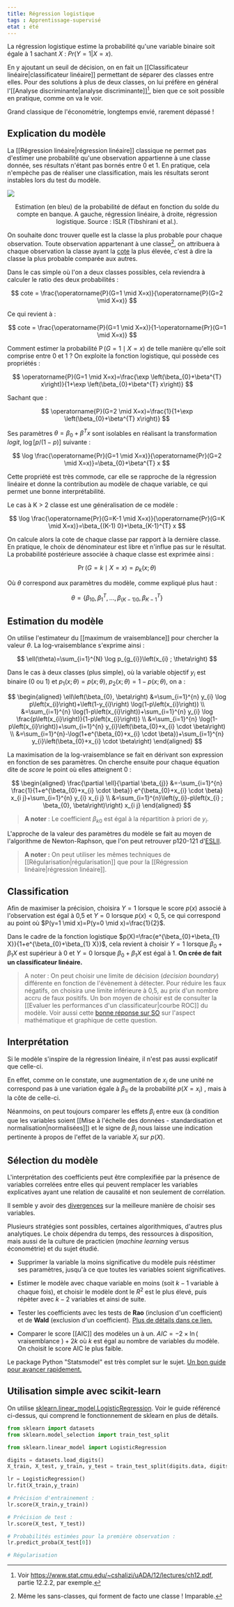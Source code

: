 ```yaml
---
title: Régression logistique
tags : Apprentissage-supervisé
etat : été
---
```


La régression logistique estime la probabilité qu'une variable binaire soit égale à 1 sachant $X$ : $Pr(Y = 1 \vert X = x)$. 

En y ajoutant un seuil de décision, on en fait un [[Classificateur linéaire\|classificateur linéaire]] permettant de séparer des classes entre elles. Pour des solutions à plus de deux classes, on lui préfère en général l'[[Analyse discriminante\|analyse discriminante]][^1], bien que ce soit possible en pratique, comme on va le voir.

[^1]: Voir https://www.stat.cmu.edu/~cshalizi/uADA/12/lectures/ch12.pdf, partie 12.2.2, par exemple.

Grand classique de l'économétrie, longtemps envié, rarement dépassé !

## Explication du modèle

La [[Régression linéaire\|régression linéaire]] classique ne permet pas d'estimer une probabilité qu'une observation appartienne à une classe donnée, ses résultats n'étant pas bornés entre 0 et 1. En pratique, cela n'empèche pas de réaliser une classification, mais les résultats seront instables lors du test du modèle.

![](/assets/img/linearvslogistic.png#center)

<div align="center">
	<p>
  Estimation (en bleu) de la probabilité de défaut en fonction du solde du compte en banque. A gauche, régression linéaire, à droite, régression logistique. Source : ISLR (Tibshirani et al.).
	</p>
</div>

On souhaite donc trouver quelle est la classe la plus probable pour chaque observation. Toute observation appartenant à une classe[^2], on attribuera à chaque observation la classe ayant la [cote](http://www.granddictionnaire.com/ficheOqlf.aspx?Id_Fiche=26529673) la plus élevée, c'est à dire la classe la plus probable comparée aux autres.

[^2]: Même les sans-classes, qui forment de facto une classe ! Imparable.

Dans le cas simple où l'on a deux classes possibles, cela reviendra à calculer le ratio des deux probabilités :

$$
cote = \frac{\operatorname{P}(G=1 \mid X=x)}{\operatorname{P}(G=2 \mid X=x)}
$$

Ce qui revient à :

$$
cote = \frac{\operatorname{P}(G=1 \mid X=x)}{1-\operatorname{Pr}(G=1 \mid X=x)}
$$

Comment estimer la probabilité $\operatorname{P}(G=1 \mid X=x)$ de telle manière qu'elle soit comprise entre 0 et 1 ? On exploite la fonction logistique, qui possède ces propriétés :

$$
\operatorname{P}(G=1 \mid X=x)=\frac{\exp \left(\beta_{0}+\beta^{T} x\right)}{1+\exp \left(\beta_{0}+\beta^{T} x\right)}
$$

Sachant que :

$$
\operatorname{P}(G=2 \mid X=x)=\frac{1}{1+\exp \left(\beta_{0}+\beta^{T} x\right)}
$$

Ses paramètres $\theta = \beta_{0}+\beta^{T}x$ sont isolables en réalisant la transformation *logit*,  $\log [p /(1-p)]$ suivante :

$$
\log \frac{\operatorname{Pr}(G=1 \mid X=x)}{\operatorname{Pr}(G=2 \mid X=x)}=\beta_{0}+\beta^{T} x
$$

Cette propriété est très commode, car elle se rapproche de la régression linéaire et donne la contribution au modèle de chaque variable, ce qui permet une bonne interprétabilité.

Le cas à K > 2 classe est une généralisation de ce modèle :

$$
\log \frac{\operatorname{Pr}(G=K-1 \mid X=x)}{\operatorname{Pr}(G=K \mid X=x)}=\beta_{(K-1) 0}+\beta_{K-1}^{T} x
$$

On calcule alors la cote de chaque classe par rapport à la dernière classe. En pratique, le choix de dénominateur est libre et n'influe pas sur le résultat. La probabilité postérieure associée à chaque classe est exprimée ainsi :

$$
\operatorname{Pr}(G=k \mid X=x)=p_{k}(x ; \theta)
$$

Où $\theta$ correspond aux paramètres du modèle, comme expliqué plus haut :

$$\theta=\left\{\beta_{10}, \beta_{1}^{T}, \ldots, \beta_{(K-1) 0}, \beta_{K-1}^{T}\right\}$$




## Estimation du modèle

On utilise l'estimateur du [[maximum de vraisemblance]] pour chercher la valeur $\theta$. La log-vraisemblance s'exprime ainsi :

$$
\ell(\theta)=\sum_{i=1}^{N} \log p_{g_{i}}\left(x_{i} ; \theta\right)
$$

Dans le cas à deux classes (plus simple), où la variable objectif $y_i$ est binaire (0 ou 1) et $p_{1}(x ; \theta)=p(x ; \theta)$, $p_{2}(x ; \theta)=1-p(x ; \theta)$, on a :

$$
\begin{aligned}
\ell\left(\beta_{0}, \beta\right) &=\sum_{i=1}^{n} y_{i} \log p\left(x_{i}\right)+\left(1-y_{i}\right) \log(1-p\left(x_{i}\right)) \\
&=\sum_{i=1}^{n} \log(1-p\left(x_{i}\right))+\sum_{i=1}^{n} y_{i} \log \frac{p\left(x_{i}\right)}{1-p\left(x_{i}\right)} \\
&=\sum_{i=1}^{n} \log(1-p\left(x_{i}\right))+\sum_{i=1}^{n} y_{i}\left(\beta_{0}+x_{i} \cdot \beta\right) \\
&=\sum_{i=1}^{n}-\log(1+e^{\beta_{0}+x_{i} \cdot \beta})+\sum_{i=1}^{n} y_{i}\left(\beta_{0}+x_{i} \cdot \beta\right)
\end{aligned}
$$

La maximisation de la log-vraisemblance se fait en dérivant son expression en fonction de ses paramètres.  On cherche ensuite pour chaque équation dite de *score* le point où elles atteignent 0 :

$$
\begin{aligned}
\frac{\partial \ell}{\partial \beta_{j}} &=-\sum_{i=1}^{n} \frac{1}{1+e^{\beta_{0}+x_{i} \cdot \beta}} e^{\beta_{0}+x_{i} \cdot \beta} x_{i j}+\sum_{i=1}^{n} y_{i} x_{i j} \\
&=\sum_{i=1}^{n}\left(y_{i}-p\left(x_{i} ; \beta_{0}, \beta\right)\right) x_{i j}
\end{aligned}
$$

> **A noter** : Le coefficient $\beta_{k0}$ est égal à la répartition à priori de $y_i$.

L'approche de la valeur des paramètres du modèle se fait au moyen de l'algorithme de Newton-Raphson, que l'on peut retrouver p120-121 d'[ESLII](https://web.stanford.edu/~hastie/Papers/ESLII.pdf).

> **A noter :** On peut utiliser les mêmes techniques de [[Régularisation\|régularisation]] que pour la [[Régression linéaire\|régression linéaire]].

## Classification

Afin de maximiser la précision, choisira $Y = 1$ lorsque le score $p(x)$ associé à l'observation est égal à 0,5 et $Y = 0$ lorsque $p(x) < 0,5$, ce qui correspond au point où $P(y=1 \mid x)=P(y=0 \mid x)=\frac{1}{2}$.

Dans le cadre de la fonction logistique $p(X)=\frac{e^{\beta_{0}+\beta_{1} X}}{1+e^{\beta_{0}+\beta_{1} X}}$, cela revient à choisir $Y=1$ lorsque $\beta_{0}+\beta_{1} X$ est supérieur à 0 et $Y=0$ lorsque $\beta_{0}+\beta_{1} X$ est égal à 1. **On crée de fait un classificateur linéaire.**

> A noter : On peut choisir une limite de décision (*decision boundary*) différente en fonction de l'évènement à détecter. Pour réduire les faux négatifs, on choisira une limite inférieure à 0,5, au prix d'un nombre accru de faux positifs. Un bon moyen de choisir est de consulter la [[Evaluer les performances d'un classificateur\|courbe ROC]] du modèle. Voir aussi cette [bonne réponse sur SO](https://datascience.stackexchange.com/questions/49573/how-to-plot-logistic-regression-decision-boundary) sur l'aspect mathématique et graphique de cette question.

## Interprétation

Si le modèle s'inspire de la régression linéaire, il n'est pas aussi explicatif que celle-ci. 

En effet, comme on le constate, une augmentation de $x_i$ de une unité ne correspond pas à une variation égale à $\beta_{1i}$ de la probabilité $p(X=x_i)$ , mais à la côte de celle-ci.

Néanmoins, on peut toujours comparer les effets $\beta_i$ entre eux (à condition que les variables soient [[Mise à l'échelle des données - standardisation et normalisation\|normalisées]]) et le signe de $\beta_i$ nous laisse une indication pertinente à propos de l'effet de la variable $X_i$ sur $p(X)$.

## Sélection du modèle

L'interprétation des coefficients peut être complexifiée par la présence de variables correlées entre elles qui peuvent remplacer les variables explicatives ayant une relation de causalité et non seulement de corrélation.

Il semble y avoir des [divergences](https://stats.stackexchange.com/questions/18638/model-selection-logistic-regression) sur la meilleure manière de choisir ses variables.

Plusieurs stratégies sont possibles, certaines algorithmiques, d'autres plus analytiques. Le choix dépendra du temps, des ressources à disposition, mais aussi de la culture de practicien (*machine learning* versus économétrie) et du sujet étudié.

- Supprimer la variable la moins significative du modèle puis rééstimer ses paramètres, jusqu'à ce que toutes les variables soient significatives.

- Estimer le modèle avec chaque variable en moins (soit $k-1$ variable à chaque fois), et choisir le modèle dont le $R^2$ est le plus élevé, puis répèter avec $k-2$ variables et ainsi de suite.

- Tester les coefficients avec les tests de **Rao** (inclusion d'un coefficient) et de **Wald** (exclusion d'un coefficient). [Plus de détails dans ce lien.](http://www.stat.umn.edu/geyer/8112/notes/tests.pdf)

- Comparer le score [[AIC]] des modèles un à un. $A I C=-2 \times \ln (\text { vraisemblance })+2 k$ où $k$ est égal au nombre de variables du modèle. On choisit le score AIC le plus faible.

Le package Python "Statsmodel" est très complet sur le sujet. [Un bon guide pour avancer rapidement.](http://eric.univ-lyon2.fr/~ricco/tanagra/fichiers/fr_Tanagra_Python_Regression_Logistique.pdf)

## Utilisation simple avec scikit-learn

On utilise [sklearn.linear_model.LogisticRegression](https://scikit-learn.org/stable/modules/generated/sklearn.linear_model.LogisticRegression.html). Voir le guide référencé ci-dessus, qui comprend le fonctionnement de sklearn en plus de détails.

 ```python
from sklearn import datasets
from sklearn.model_selection import train_test_split

from sklearn.linear_model import LogisticRegression

digits = datasets.load_digits()
X_train, X_test, y_train, y_test = train_test_split(digits.data, digits.target)

lr = LogisticRegression()
lr.fit(X_train,y_train)

# Précision d'entrainement :
lr.score(X_train,y_train))

# Précision de test :
lr.score(X_test, Y_test))

# Probabilités estimées pour la première observation :
lr.predict_proba(X_test[0])

# Régularisation

````

